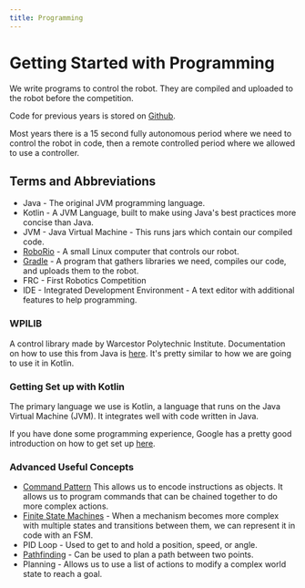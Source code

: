 ```yaml
---
title: Programming
---
```

# Getting Started with Programming

We write programs to control the robot.  They are compiled and uploaded to the robot before the competition. 

Code for previous years is stored on [Github](https://github.com/team1091).

Most years there is a 15 second fully autonomous period where we need to control the robot in code, then a remote controlled
period where we allowed to use a controller.

## Terms and Abbreviations

* Java - The original JVM programming language.
* Kotlin - A JVM Language, built to make using Java's best practices more concise than Java.
* JVM - Java Virtual Machine - This runs jars which contain our compiled code.
* [RoboRio](https://www.andymark.com/products/ni-roborio) - A small Linux computer that controls our robot.
* [Gradle](https://gradle.org/) - A program that gathers libraries we need, compiles our code, and uploads them to the robot.
* FRC - First Robotics Competition
* IDE - Integrated Development Environment - A text editor with additional features to help programming.


### WPILIB
A control library made by Warcestor Polytechnic Institute.  Documentation on how to use this from Java is 
[here](https://wpilib.screenstepslive.com/s/currentCS/m/java).  It's pretty similar to how we are going to use it in Kotlin.


### Getting Set up with Kotlin
The primary language we use is Kotlin, a language that runs on the Java Virtual Machine (JVM).  It integrates well with code 
written in Java.

If you have done some programming experience, Google has a pretty good introduction on how to get set up [here](https://codelabs.developers.google.com/codelabs/kotlin-bootcamp-introduction/index.html?index=..%2F..index#0).


### Advanced Useful Concepts
* [Command Pattern](https://gameprogrammingpatterns.com/command.html) This allows us to encode instructions as objects.  It allows
 us to program commands that can be chained together to do more complex actions. 
* [Finite State Machines](https://gamedevelopment.tutsplus.com/tutorials/finite-state-machines-theory-and-implementation--gamedev-11867) - When a mechanism
becomes more complex with multiple states and transitions between them, we can represent it in code with an FSM.
* PID Loop - Used to get to and hold a position, speed, or angle.
* [Pathfinding](https://www.redblobgames.com/pathfinding/a-star/introduction.html) - Can be used to plan a path between two points.
* Planning - Allows us to use a list of actions to modify a complex world state to reach a goal.